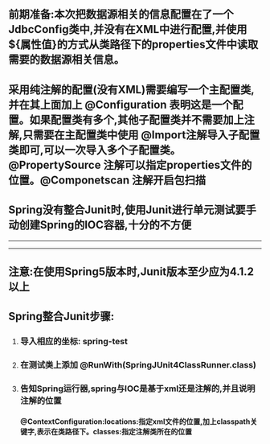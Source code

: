 ## **前期准备:本次把数据源相关的信息配置在了一个JdbcConfig类中,并没有在XML中进行配置,并使用${属性值}的方式从类路径下的properties文件中读取需要的数据源相关信息。**



## 采用纯注解的配置(没有XML)需要编写一个主配置类,并在其上面加上 @Configuration 表明这是一个配置。如果配置类有多个,其他子配置类并不需要加上注解,只需要在主配置类中使用 @Import注解导入子配置类即可,可以一次导入多个子配置类。@PropertySource 注解可以指定properties文件的位置。@Componetscan 注解开启包扫描



## Spring没有整合Junit时,使用Junit进行单元测试要手动创建Spring的IOC容器,十分的不方便



---

---

## 注意:在使用Spring5版本时,Junit版本至少应为4.1.2以上



## Spring整合Junit步骤:

1. ### 导入相应的坐标: spring-test

2. ### 在测试类上添加 @RunWith(SpringJUnit4ClassRunner.class)

3. ### 告知Spring运行器,spring与IOC是基于xml还是注解的,并且说明注解的位置

   #### @ContextConfiguration:locations:指定xml文件的位置,加上classpath关键字,表示在类路径下。classes:指定注解类所在的位置


